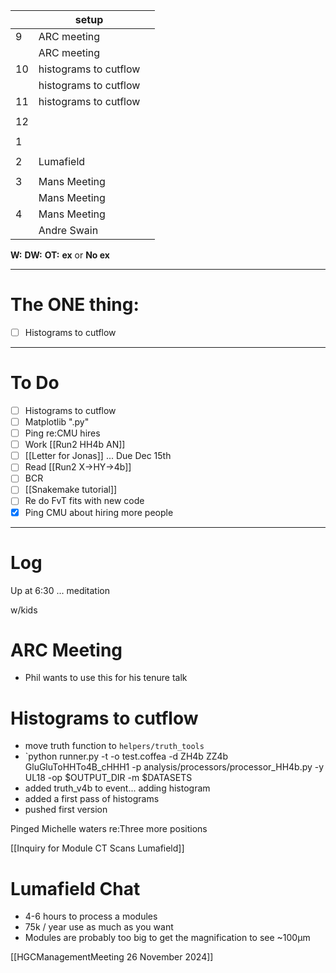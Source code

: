 
|     | setup                 |     |
| --- | --------------------- | --- |
| 9   | ARC meeting           |     |
|     | ARC meeting           |     |
| 10  | histograms to cutflow |     |
|     | histograms to cutflow |     |
| 11  | histograms to cutflow |     |
|     |                       |     |
| 12  |                       |     |
|     |                       |     |
| 1   |                       |     |
|     |                       |     |
| 2   | Lumafield             |     |
|     |                       |     |
| 3   | Mans Meeting          |     |
|     | Mans Meeting          |     |
| 4   | Mans Meeting          |     |
|     | Andre Swain           |     |

**W:**
**DW:**
**OT:**
**ex** or **No ex**

---
# The ONE thing: 
- [ ] Histograms to cutflow

---
# To Do

- [ ] Histograms to cutflow
- [ ] Matplotlib ".py"
- [ ] Ping re:CMU hires
- [ ]   Work [[Run2 HH4b AN]]
- [ ]  [[Letter for Jonas]] ... Due Dec 15th
- [ ]  Read [[Run2 X->HY->4b]]
- [ ] BCR
- [ ]   [[Snakemake tutorial]] 
- [ ] Re do FvT fits with new code
- [x] Ping CMU about hiring more people

---

# Log

Up at 6:30 ... meditation

w/kids

# ARC Meeting
- Phil wants to use this for his tenure talk

# Histograms to cutflow
- move truth function to `helpers/truth_tools`
- `python runner.py -t -o test.coffea -d ZH4b ZZ4b GluGluToHHTo4B_cHHH1 -p analysis/processors/processor_HH4b.py -y UL18  -op $OUTPUT_DIR -m $DATASETS
- added truth_v4b to event... adding histogram
- added a first pass of histograms
- pushed first version

Pinged Michelle waters re:Three more positions 

[[Inquiry for Module CT Scans Lumafield]]


# Lumafield Chat
- 4-6 hours to process a modules
- 75k / year use as much as you want
- Modules are probably too big to get the magnification to see ~100µm

[[HGCManagementMeeting 26 November 2024]]
